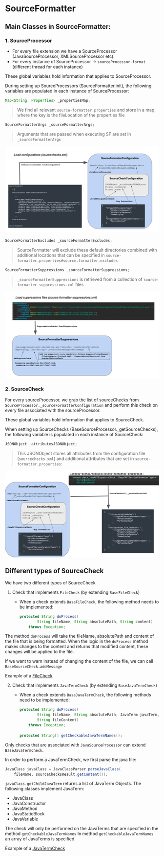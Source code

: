 # SourceFormatter

## Main Classes in SourceFormatter:

### 1. SourceProcessor

- For every file extension we have a SourceProcessor (JavaSourceProcessor, XMLSourceProcessor etc).
- For every instance of SourceProcessor → `sourceProcessor.format` (different thread for each instance)

These global variables hold information that applies to SourceProcessor.

During setting up SourceProcessors (SourceFormatter.init), the following variables are populated in each instance of SourceProcessor:

```java
Map<String, Properties> _propertiesMap;
```
> We find all relevant `source-formatter.properties` and store in a map, where the key is the fileLocation of the properties file

```java
SourceFormatterArgs _sourceFormatterArgs;
```
> Arguments that are passed when executing SF are set in `_sourceFormatterArgs`

![Pic1](/modules/util/source-formatter/docu/Pic1.png)

```java
SourceFormatterExcludes _sourceFormatterExcludes;
```
> SourceFormatter will exclude these default directories combined with additional locations that can be specified in `source-formatter.properties#source.formatter.excludes`

```java
SourceFormatterSuppressions _sourceFormatterSuppressions;
```
> `_sourceFormatterSuppressions` is retrieved from a collection of `source-formatter-suppressions.xml` files

![Pic2](/modules/util/source-formatter/docu/Pic2.png)

### 2. SourceCheck

For every sourceProcessor, we grab the list of sourceChecks from `SourceProcessor._sourceFormatterConfiguration` and perform this check on every file associated with the sourceProcessor.

These global variables hold information that applies to SourceCheck.

When setting up SourceChecks (BaseSourceProcessor._getSourceChecks), the following variable is populated in each instance of SourceCheck:

```java
JSONObject _attributesJSONObject;
```
> This JSONObject stores all attributes from the configuration file (`sourcechecks.xml`) and additional attributes that are set in `source-formatter.properties`:

![Pic3](/modules/util/source-formatter/docu/Pic3.png)

## Different types of SourceCheck

We have two different types of SourceCheck

1. Check that implements `FileCheck` (by extending `BaseFileCheck`)
    - When a check extends `BaseFileCheck`, the following method needs to be implemented:

        ```java
        protected String doProcess(
                String fileName, String absolutePath, String content)
            throws Exception;
        ```
The method `doProcess` will take the fileName, absolutePath and content of the file that is being formatted. When the logic in the `doProcess` method makes changes to the content and returns that modified content, these changes will be applied to the file.

If we want to warn instead of changing the content of the file, we can call `BaseSourceCheck.addMessage`

Example of a [FileCheck](https://github.com/liferay/liferay-portal/blob/7.4.3.4-ga4/modules/util/source-formatter/src/main/java/com/liferay/source/formatter/checks/BNDRangeCheck.java)

2. Check that implements `JavaTermCheck` (by extending `BaseJavaTermCheck`)
    - When a check extends `BaseJavaTermCheck`, the following methods need to be implemented:

        ```java
        protected String doProcess(
                String fileName, String absolutePath, JavaTerm javaTerm,
                String fileContent)
            throws Exception;

        protected String[] getCheckableJavaTermNames();
        ```

Only checks that are associated with `JavaSourceProcessor` can extend `BaseJavaTermCheck`.

In order to perform a JavaTermCheck, we first parse the java file:

```java
JavaClass javaClass = JavaClassParser.parseJavaClass(
    fileName, sourceChecksResult.getContent());
```

`javaClass.getChildJavaTerm` returns a list of JavaTerm Objects.
The following classes implement JavaTerm:
  - JavaClass
  - JavaConstructor
  - JavaMethod
  - JavaStaticBlock
  - JavaVariable

The check will only be performed on the JavaTerms that are specified in the method `getCheckableJavaTermNames`
In method `getCheckableJavaTermNames` an array of JavaTerms is specified.

Example of a [JavaTermCheck](https://github.com/liferay/liferay-portal/blob/7.4.3.4-ga4/modules/util/source-formatter/src/main/java/com/liferay/source/formatter/checks/JavaConstructorParametersCheck.java)